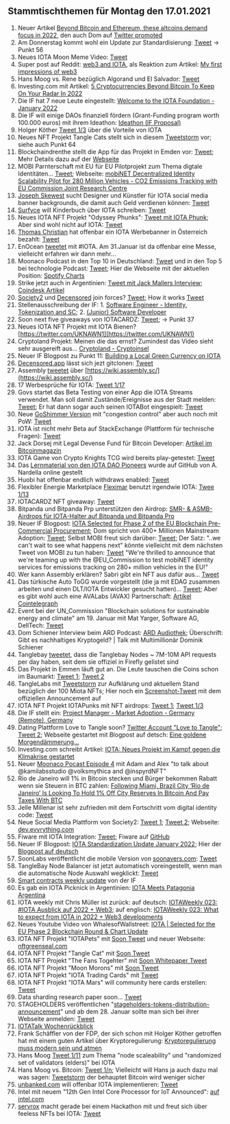 ## Stammtischthemen für Montag den 17.01.2021

1. Neuer Artikel [Beyond Bitcoin and Ethereum, these altcoins demand focus in 2022](https://ambcrypto.com/beyond-bitcoin-and-ethereum-these-altcoins-demand-focus-in-2022/), den auch Dom auf [Twitter promoted](https://twitter.com/DomSchiener/status/1480607726006898692?s=20)
2. Am Donnerstag kommt wohl ein Update zur Standardisierung: [Tweet](https://twitter.com/MikeHypercube/status/1480601356478173186?s=20) -> Punkt 56
3. Neues IOTA Moon Meme Video: [Tweet](https://twitter.com/lluisin_alpha/status/1368742815019237380?s=20)
4. Super post auf Reddit: [web3 and IOTA](https://www.reddit.com/r/Iota/comments/s0gmol/web3_and_iota/?utm_source=share&utm_medium=ios_app&utm_name=iossmf), als Reaktion zum Artikel: [My first impressions of web3](https://moxie.org/2022/01/07/web3-first-impressions.html)
5. Hans Moog vs. Rene bezüglich Algorand und El Salvador: [Tweet](https://twitter.com/hus_qy/status/1480879832024203271?s=20)
6. Investing.com mit Artikel: [5 Cryptocurrencies Beyond Bitcoin To Keep On Your Radar In 2022](https://www.investing.com/news/cryptocurrency-news/5-cryptocurrencies-beyond-bitcoin-to-keep-on-your-radar-in-2022-2726622)
7. Die IF hat 7 neue Leute eingestellt: [Welcome to the IOTA Foundation - January 2022](https://blog.iota.org/welcome-to-the-iota-foundation-january-2022/)
8. Die IF will einige DAOs finanziell fördern (Grant-Funding program worth 100.000 euros) mit ihrem Ideathon: [Ideathon (IF Proposal)](https://seemly-seer-d1b.notion.site/Ideathon-IF-Proposal-84ce3db6e6ee4c4da7a035478a69fe6e)
9. Holger Köther [Tweet 1/3](https://twitter.com/HolgerKoether/status/1480618289902624769?s=20) über die Vorteile von IOTA
10. Neues NFT Projekt Tangle Cats stellt sich in diesem [Tweetstorm](https://twitter.com/tangle_cat/status/1480963550092922882?s=20) vor; siehe auch Punkt 64
11. Blockchaindrenthe stellt die App für das Projekt in Emden vor: [Tweet](https://twitter.com/BclDrenthe/status/1481164909119516672?s=20); Mehr Details dazu auf der [Webseite](http://energieknip.nl/)
12. MOBI Parnterschaft mit EU für EU Pilotprojekt zum Thema digtale Identitäten... [Tweet](https://twitter.com/dltMOBI/status/1480978883834957831?s=20); Webseite: [mobiNET Decentralized Identity Scalability Pilot for 280 Million Vehicles - CO2 Emissions Tracking with EU Commission Joint Research Centre](https://dlt.mobi/eupilot/)
13. [Joseph Skewest](https://twitter.com/josephskewes) sucht Designer und Künstler für IOTA social media banner backgrounds, die damit auch Geld verdienen können: [Tweet](https://twitter.com/josephskewes/status/1479093682632466434?s=20)
14. [Surfyce](https://twitter.com/Surfyce) will Kinderbuch über IOTA schreiben: [Tweet](https://twitter.com/Surfyce/status/1480938351465099267?s=20)
15. Neues IOTA NFT Projekt "Odyssey Phunks": [Tweet mit IOTA Phunk](https://twitter.com/0xVortex/status/1481008017596366853?s=20); Aber sind wohl nicht auf IOTA: [Tweet](https://twitter.com/0xVortex/status/1481171499214061568?s=20)
16. [Thomas Christian](https://twitter.com/TC081180) hat offenbar ein IOTA Werbebanner in Österreich bezahlt: [Tweet](https://twitter.com/TC081180/status/1480971634643193858?s=20)
17. EnOcean [tweetet](https://twitter.com/EnOcean/status/1480932938132955136) mit #IOTA. Am 31.Januar ist da offenbar eine Messe, vielleicht erfahren wir dann mehr...
18. Moonaco Podcast in den Top 10 in Deutschland: [Tweet](https://twitter.com/Moonaco5/status/1480893680319963144?s=20) und in den Top 5 bei technologie Podcast: [Tweet](https://twitter.com/Moonaco5/status/1482571243538759682?s=20); Hier die Webseite mit der aktuellen Position: [Spotify Charts](https://chartable.com/charts/spotify/germany-technology)
19. Strike jetzt auch in Argentinien: [Tweet mit Jack Mallers Interview](https://twitter.com/saylor/status/1481107015824982017?t=x0R9lco7-8P8rjAXHLrzoA&s=19); [Coindesk Artikel](https://www.coindesk.com/business/2022/01/11/strike-launches-bitcoin-payment-services-in-argentina-to-kickstart-latin-american-expansion/)
20. [Society2](https://twitter.com/society2) und [Decensored](https://twitter.com/decensored_app) join forces? [Tweet](https://twitter.com/accretionist/status/1480941149485416448?s=20); How it works [Tweet](https://twitter.com/decensored_app/status/1481635230641385473?s=20)
21. Stellenausschreibung der IF: 1. [Software Engineer - Identity, Tokenization and SC](https://twitter.com/michelenati/status/1481182242194046978?s=20); 2. [(Junior) Software Developer](https://iota.bamboohr.com/jobs/view.php?id=187)
22. Soon next five giveaways von IOTACARDZ: [Tweet](https://twitter.com/NFTiotacardz/status/1480856271712657413?s=20); -> Punkt 37
23. Neues IOTA NFT Projekt mit IOTA Bienen? [https://twitter.com/UKNAWN1](https://twitter.com/UKNAWN1)
24. Cryptoland Projekt: Meinen die das ernst? Zumindest das Video sieht sehr ausgereift aus... [Cryptoland - Cryptoinsel](https://peertube.social/w/8f7e61ed-47ab-4e82-a5c2-5a7d5e8bcb33)
25. Neuer IF Blogpost zu Punkt 11: [Building a Local Green Currency on IOTA](https://blog.iota.org/building-a-local-green-currency-on-iota/)
26. [Decensored.app](https://decensored.app/) lässt sich jezt gitclonen: [Tweet](https://twitter.com/decensored_app/status/1481274541343227904?s=20)
27. Assembly [tweetet](https://twitter.com/assembly_net/status/1481295223359774725?s=20) über [https://wiki.assembly.sc/](https://wiki.assembly.sc/)
28. 17 Werbesprüche für IOTA: [Tweet 1/17](https://twitter.com/Legurp7/status/1481300359712804865?s=20)
29. Govs startet das Beta Testing von einer App die IOTA Streams verwendet. Man soll damit Zustände/Ereignisse aus der Stadt melden: [Tweet](https://twitter.com/govs_io/status/1481308674480128003?s=20); Er hat dann sogar auch seinen IOTABot eingespielt: [Tweet](https://twitter.com/TC081180/status/1482762225848889351?s=20)
30. Neue [GoShimmer Version](https://github.com/iotaledger/goshimmer) mit "congestion control" aber auch noch mit PoW: [Tweet](https://twitter.com/angelocapossele/status/1481327734236270597?s=21) 
31. IOTA ist nicht mehr Beta auf StackExchange (Plattform für technische Fragen): [Tweet](https://twitter.com/iota/status/1481325284238540800?t=fEjtXO1E80ACURYTCPkq4g&s=19)
32. Jack Dorsej mit Legal Devense Fund für Bitcoin Developer: [Artikel im Bitcoinmagazin](https://bitcoinmagazine.com/business/jack-dorsey-to-launch-bitcoin-legal-defense-fund)
33. IOTA Game von Crypto Knights TCG wird bereits play-getestet: [Tweet](https://twitter.com/CryptoKnightTCG/status/1481314294096670723?s=20)
34. Das [Lernmaterial von den IOTA DAO Pioneers](https://github.com/iota-community/DAO-Pioneers) wurde auf GitHub von A. Nardella online gestellt
35. Huobi hat offenbar endlich withdraws enabled: [Tweet](https://twitter.com/bennnni_web3/status/1481542894561505286?s=20)
36. Flexibler Energie Marketplace [Fleximar](https://www.fleximarex.com/) benutzt irgendwie IOTA: [Twee 1/13](https://twitter.com/LocalEnergyDAO/status/1481548920425783297?s=20)
37. IOTACARDZ NFT giveaway: [Tweet](https://twitter.com/NFTiotacardz/status/1481611397293350918?s=20)
38. Bitpanda und Bitpanda Prp unterstützen den Airdrop: [SMR- & ASMB-Airdrops für IOTA-Halter auf Bitpanda und Bitpanda Pro](https://blog.bitpanda.com/de/smr-asmb-airdrops-fur-iota-halter-auf-bitpanda-und-bitpanda-pro)
39. Neuer IF Blogpost: [IOTA Selected for Phase 2 of the EU Blockchain Pre-Commercial Procurement](https://blog.iota.org/phase-2-eu-blockchain-pre-commercial-procurement/?utm_source=dlvr.it&utm_medium=twitter); Dom spricht von 400+ Millionen Mainstream Adoption: [Tweet](https://twitter.com/DomSchiener/status/1481656611739365376?s=20); Selbst MOBI freut sich darüber: [Tweet](https://twitter.com/dltMOBI/status/1481677087220109316?s=20); Der Satz: "..we can't wait to see what happens next" könnte vielleicht mit dem nächsten Tweet von MOBI zu tun haben: [Tweet](https://twitter.com/dltMOBI/status/1480978883834957831?s=20) "We're thrilled to announce that we're teaming up with the 
@EU_Commission to test mobiNET identity services for emissions tracking on 280+ million vehicles in the EU!"
40. Wer kann Assembly erklären? Sabri gibt ein NFT aus dafür aus... [Tweet](https://twitter.com/sabrigoldberg/status/1481610554456395781?s=20)
41. Das türkische Auto ToGG wurde vorgestellt (die ja mit EDAG zusammen arbeiten und einen DLT/IOTA Entwickler gesucht hatten)... [Tweet](https://twitter.com/Iota_Godfather/status/1479238005491646468?s=20); Aber es gibt wohl auch eine AVALabs (AVAX) Partnerschaft: [Artikel Cointelegraph](https://cointelegraph.com/news/ava-labs-and-ev-maker-togg-to-build-smart-contract-based-mobility-services)
42. Event bei der UN_Commission "Blockchain solutions for sustainable energy and climate"  am 19. Januar mit Mat Yarger, Software AG, DellTech: [Tweet](https://twitter.com/iota/status/1481657598046789636?s=20)
43. Dom Schiener Interview beim ARD Podcast: [ARD Audiothek](https://www.ardaudiothek.de/episode/geld-machen-welt-retten/gibt-es-nachhaltiges-kryptogeld-oder-talk-mit-multimillionaer-dominik-schiener/dasding/95806178/); Überschrift: Gibt es nachhaltiges Kryptogeld? | Talk mit Multimillionär Dominik Schiener
44. Tanglebay [tweetet](https://twitter.com/tanglebay/status/1481745584490954752?s=20), dass die Tanglebay Nodes ~ 7M-10M API requests per day haben, seit dem sie offiziel in Firefly gelistet sind
45. Das Projekt in Emmen läuft gut an. Die Leute tauschen die Coins schon im Baumarkt: [Tweet 1](https://twitter.com/BclDrenthe/status/1481245856737148930?s=20); [Tweet 2](https://twitter.com/BclDrenthe/status/1481876924096036864?s=20)
46. TangleLabs mit [Tweetstorm](https://twitter.com/Tangle_Labs/status/1481895617567858688?s=20) zur Aufklärung und aktuellem Stand bezüglich der 100 Miota NFTs; Hier noch ein [Screenshot-Tweet](https://twitter.com/Vrom14286662/status/1481897937559076864?s=20) mit dem offiziellen Announcement auf 
47. IOTA NFT Projekt IOTAPunks mit NFT airdrops: [Tweet 1](https://twitter.com/IotaPunks_71/status/1481915978141290499?s=20); [Tweet 1/3](https://twitter.com/IotaPunks_71/status/1482604148407349250?s=20)
48. Die IF stellt ein: [Project Manager - Market Adoption - Germany (Remote), Germany](https://iota.bamboohr.com/jobs/view.php?id=188)
49. Dating Plattform Love to Tangle soon? [Twitter Account "Love to Tangle"](https://twitter.com/EM67854797); [Tweet 2](https://twitter.com/EM67854797/status/1482371803205013505?s=20); Webseite gestartet mit Blogpost auf detsch: [Eine goldene Morgendämmerung...](https://love2tangle.dating/)
50. Investing.com schreibt Artikel: [IOTA: Neues Projekt im Kampf gegen die Klimakrise gestartet](https://de.investing.com/news/cryptocurrency-news/iota-neues-projekt-im-kampf-gegen-die-klimakrise-gestartet-2200148)
51. Neuer [Moonaco Pocast Episode 4](https://open.spotify.com/episode/79WZsRIdfMfNunsMsXMt1n?si=idb9Y1ZZTaOUs2_MsGZDUQ&utm_source=whatsapp) mit Adam and Alex "to talk about @kamilabsstudio @volksmythica and @inspyrdNFT"
52. Rio de Janeiro will 1% in Bitcoin stecken und Bürger bekommen Rabatt wenn sie Steuern in BTC zahlen: [Following Miami, Brazil City ‘Rio de Janeiro’ Is Looking To Hold 1% Off City Reserves In Bitcoin And Pay Taxes With BTC](https://thecryptobasic.com/2022/01/14/following-miami-brazil-city-rio-de-janeiro-is-looking-to-hold-1-off-city-reserves-in-bitcoin-and-pay-taxes-in-btc/)
53. Jelle Millenar ist sehr zufrieden mit dem Fortschritt vom digital identity code: [Tweet](https://twitter.com/JelleFm/status/1481969184682741760?s=20)
54. Neue Social Media Plattform von Society2: [Tweet 1](https://twitter.com/TheEvvrything/status/1481973800035962880?s=20); [Tweet 2](https://twitter.com/TheEvvrything/status/1482360658196791296?s=20); Webseite: [dev.evvrything.com](https://dev.evvrything.com/)
55. Fiware mit IOTA Integration: [Tweet](https://twitter.com/HolgerKoether/status/1481978931112988675?s=20); Fiware auf [GitHub](https://github.com/FIWARE/tutorials.IoT-over-IOTA)
56. Neuer IF Blogpost: [IOTA Standardization Update January 2022](https://blog.iota.org/standardization-update-january-2022/); Hier der [Blogpost auf deutsch](https://iota-kurs.de/iota-standardisierung-update-januar-2022/)
57. SoonLabs veröffentlicht die mobile Version von [soonavers.com](https://soonaverse.com/): [Tweet](https://twitter.com/soon_labs/status/1482149171364651009?t=QQY9-PLIMp4TBaRKbAwryQ&s=19)
58. TangleBay Node Balancer ist jetzt automatisch voreingestellt, wenn man die automatische Node Auswahl wegklickt: [Tweet](https://twitter.com/tanglebay/status/1482494066554294273?s=20)
59. [Smart contracts weekly update](https://github.com/iotaledger/engineering-updates/discussions/13) von der IF
60. Es gab ein IOTA Picknick in Argentinien: [IOTA Meets Patagonia Argentina](https://iotahispano.com/iota-meets-patagonia-argentina/)
61. IOTA weekly mit Chris Müller ist zurück: auf deutsch: [IOTAWeekly 023: #IOTA Ausblick auf 2022 + Web3](https://www.youtube.com/watch?v=REyWirQGFD8); auf englisch: [IOTAWeekly 023: What to expect from IOTA in 2022 + Web3 developments](https://www.youtube.com/watch?v=JPHUYgoAXA4)
62. Neues Youtube Video von WhalesofWallstreet: [IOTA | Selected for the EU Phase 2 Blockchain Round & Chart Update](https://www.youtube.com/watch?v=zy4o4w-qa34)
63. IOTA NFT Projekt "IOTAPets" mit [Soon Tweet](https://twitter.com/iotapets/status/1482366842844946432?s=20) und neuer Webseite: [nftgreenseal.com](https://nftgreenseal.com/)
64. IOTA NFT Projekt "Tangle Cat" mit [Soon Tweet](https://twitter.com/tangle_cat/status/1482453652489003013?s=20)
65. IOTA NFT Projekt "The Fans Togehter" mit [Soon Whitepaper Tweet](https://twitter.com/TheFansTogether/status/1479793102332350469?s=20)
66. IOTA NFT Projekt "Moon Morons" mit [Soon Tweet](https://twitter.com/MoonMorons/status/1482487192081551361?s=20)
67. IOTA NFT Projekt "IOTA Trading Cards" mit [Tweet](https://twitter.com/FranklMarkus/status/1482318155859046407?s=20)
68. IOTA NFT Projekt "IOTA Mars" will community here cards erstellen: [Tweet](https://twitter.com/iotamars/status/1482786815132291072?s=20)
69. Data sharding research paper soon... [Tweet](https://twitter.com/donky31187670/status/1482347771336269831?s=20)
70. STAGEHOLDERS veröffentlichen "[stageholders-tokens-distribution-announcement](https://mailchi.mp/135cf4c0d870/stageholders-tokens-distribution-announcement)" und ab dem 28. Januar sollte man sich bei ihrer Webseite anmelden: [Tweet](https://twitter.com/STAGEannouncer/status/1482012137811816451?s=20)
71. [IOTATalk Wochenrückblick](https://www.iota-talk.com/index.php?article/150-wochenr%C3%BCckblick-vom-9-bis-15-januar-2022/)
72. Frank Schäffler von der FDP, der sich schon mit Holger Köther getroffen hat mit einem guten Artikel über Kryptoregulierung: [Kryptoregulierung muss modern sein und atmen](https://www.frankschaeffler.de/kryptoregulierung-muss-modern-sein-und-atmen/)
73. Hans Moog [Tweet 1/11](https://twitter.com/hus_qy/status/1482496837873541123?s=20) zum Thema "node scaleability" und "randomized set of validators (elders)" bei IOTA
74. Hans Moog vs. Bitcoin: [Tweet 1/n](https://twitter.com/hus_qy/status/1482872302983393281?s=20); Vielleicht will Hans ja auch dazu mal was sagen: [Tweetstorm](https://twitter.com/MorganTBennett/status/1482411627655933953?s=20) der behauptet Bitcoin wird weniger sicher
75. [unbanked.com](https://unbanked.com/) will offenbar IOTA implementieren: [Tweet](https://twitter.com/UnbankedHQ/status/1482768072943587330?s=20)
76. Intel mit neuem "12th Gen Intel Core Processor for IoT Announced": [auf intel.com](https://www.intel.com/content/www/us/en/newsroom/news/intels-1st-performance-hybrid-edge-architecture.html#gs.mnglh3)
77. [servrox](https://twitter.com/servrox) macht gerade bei einem Hackathon mit und freut sich über feeless NFTs bei IOTA: [Tweet](https://twitter.com/servrox/status/1482960129112875011?s=20)
